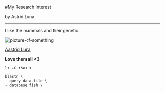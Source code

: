 #My Research Interest

by Astrid Luna

---

I like the mammals and their genetic.

![picture-of-something](http://inglesparaleigos.com/wp-content/uploads/mamiferos.jpg)

[Aastrid Luna](https://es-la.facebook.com/)


**Love them all <3**

`ls -F thesis`

```
blastn \
- query data-file \
- databese fish \
```

